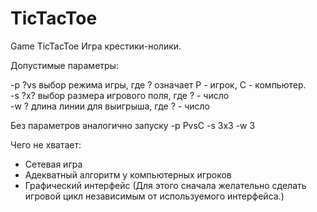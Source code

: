 TicTacToe
=========

Game TicTacToe
Игра крестики-нолики.

Допустимые параметры:

-p ?vs
  выбор режима игры, где ? означает P - игрок, C - компьютер. <br>
-s ?x?
  выбор размера игрового поля, где ? - число <br>
-w ?
  длина линии для выигрыша, где ? - число <br>

Без параметров аналогично запуску -p PvsC -s 3x3 -w 3

Чего не хватает:
- Сетевая игра
- Адекватный алгоритм у компьютерных игроков
- Графический интерфейс (Для этого сначала желательно сделать игровой цикл независимым от используемого интерфейса.)
